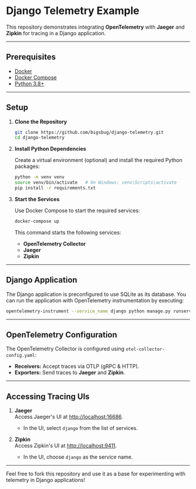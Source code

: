# Django Telemetry Example

This repository demonstrates integrating **OpenTelemetry** with **Jaeger** and **Zipkin** for tracing in a Django application.

---

## Prerequisites

- [Docker](https://www.docker.com/)
- [Docker Compose](https://docs.docker.com/compose/)
- [Python 3.8+](https://www.python.org/)

---

## Setup

1. **Clone the Repository**

   ```bash
   git clone https://github.com/bigsbug/django-telemetry.git
   cd django-telemetry
   ```

2. **Install Python Dependencies**

   Create a virtual environment (optional) and install the required Python packages:

   ```bash
   python -m venv venv
   source venv/bin/activate   # On Windows: venv\Scripts\activate
   pip install -r requirements.txt
   ```

3. **Start the Services**

   Use Docker Compose to start the required services:

   ```bash
   docker-compose up
   ```

   This command starts the following services:
   - **OpenTelemetry Collector**
   - **Jaeger**
   - **Zipkin**

---

## Django Application

The Django application is preconfigured to use SQLite as its database. You can run the application with OpenTelemetry instrumentation by executing:

```bash
opentelemetry-instrument --service_name django python manage.py runserver --noreload
```

---

## OpenTelemetry Configuration

The OpenTelemetry Collector is configured using `otel-collector-config.yaml`:
- **Receivers:** Accept traces via OTLP (gRPC & HTTP).
- **Exporters:** Send traces to **Jaeger** and **Zipkin**.

---

## Accessing Tracing UIs

1. **Jaeger**  
   Access Jaeger's UI at [http://localhost:16686](http://localhost:16686).  
   - In the UI, select `django` from the list of services.

2. **Zipkin**  
   Access Zipkin's UI at [http://localhost:9411](http://localhost:9411).  
   - In the UI, choose `django` as the service name.

---

Feel free to fork this repository and use it as a base for experimenting with telemetry in Django applications!